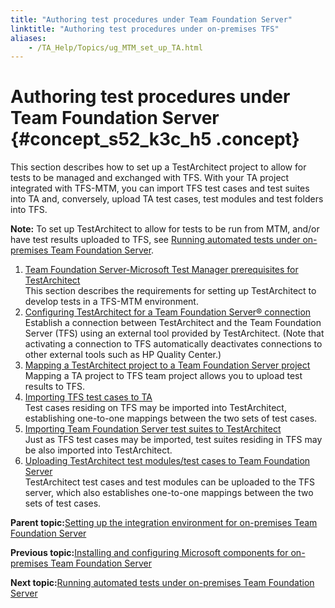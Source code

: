 ```yaml
--- 
title: "Authoring test procedures under Team Foundation Server"
linktitle: "Authoring test procedures under on-premises TFS"
aliases: 
    - /TA_Help/Topics/ug_MTM_set_up_TA.html
---
```

# Authoring test procedures under Team Foundation Server {#concept_s52_k3c_h5 .concept}

This section describes how to set up a TestArchitect project to allow for tests to be managed and exchanged with TFS. With your TA project integrated with TFS-MTM, you can import TFS test cases and test suites into TA and, conversely, upload TA test cases, test modules and test folders into TFS.

**Note:** To set up TestArchitect to allow for tests to be run from MTM, and/or have test results uploaded to TFS, see [Running automated tests under on-premises Team Foundation Server](ug_MTM_test_execution.html).

1.  [Team Foundation Server-Microsoft Test Manager prerequisites for TestArchitect](../../TA_Help/Topics/ug_MTM_test_development_prerequisites.html)  
This section describes the requirements for setting up TestArchitect to develop tests in a TFS-MTM environment.
2.  [Configuring TestArchitect for a Team Foundation Server® connection](../../TA_Help/Topics/Integration_MTM_connecting_TFS.html)  
Establish a connection between TestArchitect and the Team Foundation Server \(TFS\) using an external tool provided by TestArchitect. \(Note that activating a connection to TFS automatically deactivates connections to other external tools such as HP Quality Center.\)
3.  [Mapping a TestArchitect project to a Team Foundation Server project](../../TA_Help/Topics/Integration_MTM_map_proj.html)  
Mapping a TA project to TFS team project allows you to upload test results to TFS.
4.  [Importing TFS test cases to TA](../../TA_Help/Topics/ug_MTM_import_TC.html)  
Test cases residing on TFS may be imported into TestArchitect, establishing one-to-one mappings between the two sets of test cases.
5.  [Importing Team Foundation Server test suites to TestArchitect](../../TA_Help/Topics/ug_MTM_import_TS.html)  
Just as TFS test cases may be imported, test suites residing in TFS may be also imported into TestArchitect.
6.  [Uploading TestArchitect test modules/test cases to Team Foundation Server](../../TA_Help/Topics/ug_upload_TAtest_MTM.html)  
TestArchitect test cases and test modules can be uploaded to the TFS server, which also establishes one-to-one mappings between the two sets of test cases.

**Parent topic:**[Setting up the integration environment for on-premises Team Foundation Server](../../TA_Help/Topics/ug_MTM_setting_up_environment.html)

**Previous topic:**[Installing and configuring Microsoft components for on-premises Team Foundation Server](../../TA_Help/Topics/ug_MTM_configuration.html)

**Next topic:**[Running automated tests under on-premises Team Foundation Server](../../TA_Help/Topics/ug_MTM_test_execution.html)


